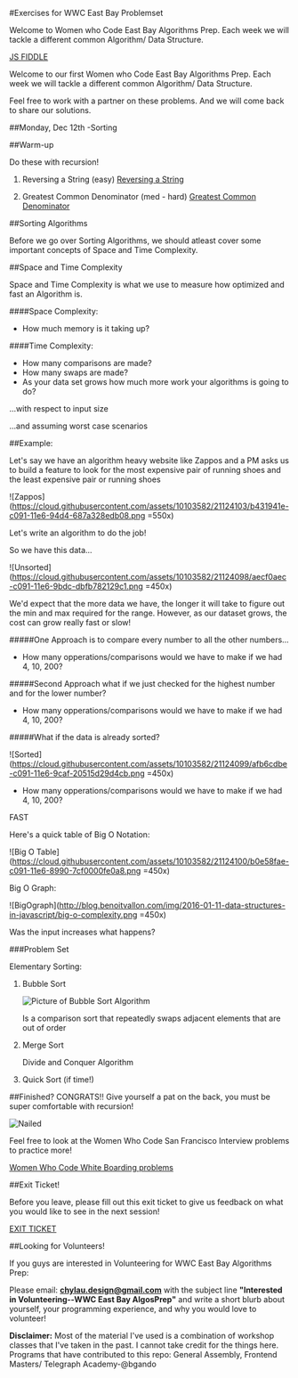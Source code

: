 #Exercises for WWC East Bay Problemset

Welcome to Women who Code East Bay Algorithms Prep.  Each week we will tackle a different common Algorithm/ Data Structure.

[JS FIDDLE](https://jsfiddle.net/sdawkz2t/#&togetherjs=3sLLDkEoK1)

Welcome to our first Women who Code East Bay Algorithms Prep.  Each week we will tackle a different common Algorithm/ Data Structure.

Feel free to work with a partner on these problems.  And we will come back to share our solutions.  

##Monday, Dec 12th -Sorting


##Warm-up

Do these with recursion!

1. Reversing a String (easy)
[Reversing a String](https://github.com/chylaudes/WWCEastBay-AlgosPrep/blob/master/12-12-16/warmUp.js)


2. Greatest Common Denominator (med - hard)
[Greatest Common Denominator](https://github.com/chylaudes/WWCEastBay-AlgosPrep/blob/master/12-12-16/warmUp.js)

##Sorting Algorithms

Before we go over Sorting Algorithms, we should atleast cover some important concepts of Space and Time Complexity.

##Space and Time Complexity

Space and Time Complexity is what we use to measure how optimized and fast an Algorithm is.

####Space Complexity:  

*	How much memory is it taking up?

####Time Complexity:

* How many comparisons are made?
* How many swaps are made?
* As your data set grows how much more work your algorithms is going to do?

...with respect to input size

...and assuming worst case scenarios



##Example:

Let's say we have an algorithm heavy website like Zappos and a PM asks us to build a feature to look for the most expensive pair of running shoes and the least expensive pair or running shoes



![Zappos](https://cloud.githubusercontent.com/assets/10103582/21124103/b431941e-c091-11e6-94d4-687a328edb08.png =550x)



Let's write an algorithm to do the job!

So we have this data...


![Unsorted](https://cloud.githubusercontent.com/assets/10103582/21124098/aecf0aec-c091-11e6-9bdc-dbfb782129c1.png =450x)


We'd expect that the more data we have, the longer it will take to figure out the min and max required for the range.  However, as our dataset grows, the cost can grow really fast or slow!


#####One Approach is to compare every number to all the other numbers...

* How many opperations/comparisons would we have to make if we had 4, 10, 200?



#####Second Approach what if we just checked for the highest number and for the lower number?

* How many opperations/comparisons would we have to make if we had 4, 10, 200?

#####What if the data is already sorted?

![Sorted](https://cloud.githubusercontent.com/assets/10103582/21124099/afb6cdbe-c091-11e6-9caf-20515d29d4cb.png =450x)


* How many opperations/comparisons would we have to make if we had 4, 10, 200?

FAST


Here's a quick table of Big O Notation:

![Big O Table](https://cloud.githubusercontent.com/assets/10103582/21124100/b0e58fae-c091-11e6-8990-7cf0000fe0a8.png =450x)

Big O Graph:

![BigOgraph](http://blog.benoitvallon.com/img/2016-01-11-data-structures-in-javascript/big-o-complexity.png =450x)

Was the input increases what happens?


###Problem Set

Elementary Sorting:

1. Bubble Sort

	![Picture of Bubble Sort Algorithm](https://cloud.githubusercontent.com/assets/10103582/21124214/6121dc42-c092-11e6-84e8-d67756a3eb12.gif)

	Is a comparison sort that repeatedly swaps adjacent elements that are out of order

2. Merge Sort

	Divide and Conquer Algorithm

3. Quick Sort (if time!)

##Finished?
CONGRATS!! Give yourself a pat on the back, you must be super comfortable with recursion!

![Nailed](https://cloud.githubusercontent.com/assets/10103582/20289011/44adadaa-aa8c-11e6-9955-5ac861860ba7.gif)

Feel free to look at the Women Who Code San Francisco Interview problems to practice more!

[Women Who Code White Boarding problems](http://meetupresources.herokuapp.com/whiteboard.html)




##Exit Ticket!

Before you leave, please fill out this exit ticket to give us feedback on what you would like to see in the next session!


[EXIT TICKET](https://goo.gl/forms/i4JicdTtAl2RWkeg2)


##Looking for Volunteers!

If you guys are interested in Volunteering for WWC East Bay Algorithms Prep:

Please email: **chylau.design@gmail.com**  with the subject line **"Interested in Volunteering--WWC East Bay AlgosPrep"** and write a short blurb about yourself, your programming experience, and why you would love to volunteer!  


**Disclaimer:**
Most of the material I've used is a combination of workshop classes that I've taken in the past.  I cannot take credit for the things here.  Programs that have contributed to this repo:  General Assembly, Frontend Masters/ Telegraph Academy-@bgando  
